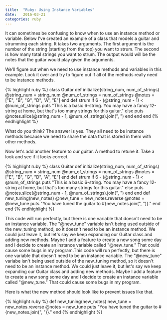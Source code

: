 ```yaml
---
title:  "Ruby: Using Instance Variables"
date:   2016-03-21
categories: ruby
---
```


It can sometimes be confusing to know when to use an instance method or variable. Below I've created an example of a class that models a guitar and strumming each string. It takes two arguments. The first argument is the number of the string (starting from the top) you want to strum. The second is how many total strings you want to strum. The output would will be the notes that the guitar would play given the arguments.

We'll figure out when we need to use instance methods and variables in this example. Look it over and try to figure out if all of the methods really need to be instance methods.

{% highlight ruby %}
class Guitar
  def initialize(string_num, num_of_strings)
    @string_num = string_num
    @num_of_strings = num_of_strings
    @notes = ["E", "B", "G", "D", "A", "E"]
  end
  def strum
    if 6 - (@string_num - 1) < @num_of_strings
      puts "This is a basic 6-string. You may have a fancy 12-string at home, but that\'s too many strings for this guitar."
    else
      puts @notes.slice(@string_num - 1, @num_of_strings).join(", ")
    end
  end
end
{% endhighlight %}

What do you think? The answer is yes. They all need to be instance methods because we need to share the data that is stored in them with other methods.

Now let's add another feature to our guitar. A method to retune it. Take a look and see if it looks correct.

{% highlight ruby %}
class Guitar
  def initialize(string_num, num_of_strings)
    @string_num = string_num
    @num_of_strings = num_of_strings
    @notes = ["E", "B", "G", "D", "A", "E"]
  end
  def strum
    if 6 - (@string_num - 1) < @num_of_strings
      puts "This is a basic 6-string. You may have a fancy 12-string at home, but that\'s too many strings for this guitar."
    else
      puts @notes.slice(@string_num - 1, @num_of_strings).join(", ")
    end
  end
  def new_tuning(new_notes)
    @new_tune = new_notes.reverse
    @notes = @new_tune
    puts "You have tuned the guitar to #{new_notes.join(", ")}."
  end
end
{% endhighlight %}

This code will run perfectly, but there is one variable that doesn't need to be an instance variable. The "@new_tune" variable isn't being used outside of the new_tuning method, so it doesn't need to be an instance method. We could just leave it, but let's say we keep expanding our Guitar class and adding new methods. Maybe I add a feature to create a new song some day and I decide to create an instance variable called "@new_tune." That could cause some bugs in my program.This code will run perfectly, but there is one variable that doesn't need to be an instance variable. The "@new_tune" variabe isn't being used outside of the new_tuning method, so it doesn't need to be an instance method. We could just leave it, but let's say we keep expanding our Guitar class and adding new methods. Maybe I add a feature to create a new song some day and I decide to create an instance variable called "@new_tune." That could cause some bugs in my program.

Here is what the new method should look like to prevent issues like that.

{% highlight ruby %}
  def new_tuning(new_notes)
    new_tune = new_notes.reverse
    @notes = new_tune
    puts "You have tuned the guitar to #{new_notes.join(", ")}."
  end
  {% endhighlight %}